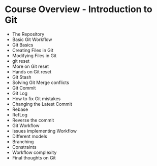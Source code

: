 # Course Overview - Introduction to Git
*    The Repository
*    Basic Git Workflow
*    Git Basics
*    Creating Files in Git
*    Modifying Files in Git
*    git reset
*    More on Git reset
*    Hands on Git reset
*    Git Stash
*    Solving Git Merge conflicts
*    Git Commit 
*    Git Log
*    How to fix Git mistakes
*    Changing the Latest Commit
*    Rebase
*    RefLog
*    Reverse the commit
*    Git Workflow
*    Issues implementing Workflow
*    Different models
*    Branching 
*    Constraints
*    Workflow complexity
*    Final thoughts on Git

